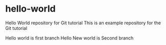 # hello-world
Hello World repository for Git tutorial
This is an example repository for the Git tutorial 

Hello world is first branch
Hello New world is Second branch